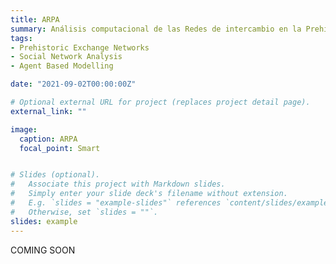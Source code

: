 ```yaml
---
title: ARPA
summary: Análisis computacional de las Redes de intercambio en la Prehistoria Reciente Andaluza
tags:
- Prehistoric Exchange Networks
- Social Network Analysis
- Agent Based Modelling

date: "2021-09-02T00:00:00Z"

# Optional external URL for project (replaces project detail page).
external_link: ""

image:
  caption: ARPA
  focal_point: Smart


# Slides (optional).
#   Associate this project with Markdown slides.
#   Simply enter your slide deck's filename without extension.
#   E.g. `slides = "example-slides"` references `content/slides/example-slides.md`.
#   Otherwise, set `slides = ""`.
slides: example
---
```


COMING SOON
